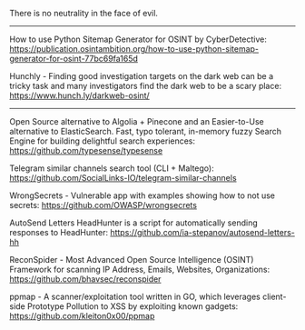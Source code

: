 There is no neutrality in the face of evil.

----

How to use Python Sitemap Generator for OSINT by CyberDetective: https://publication.osintambition.org/how-to-use-python-sitemap-generator-for-osint-77bc69fa165d

Hunchly - Finding good investigation targets on the dark web can be a tricky task and many investigators find the dark web to be a scary place: https://www.hunch.ly/darkweb-osint/

----

Open Source alternative to Algolia + Pinecone and an Easier-to-Use alternative to ElasticSearch. Fast, typo tolerant, in-memory fuzzy Search Engine for building delightful search experiences: https://github.com/typesense/typesense

Telegram similar channels search tool (CLI + Maltego): https://github.com/SocialLinks-IO/telegram-similar-channels

WrongSecrets - Vulnerable app with examples showing how to not use secrets: https://github.com/OWASP/wrongsecrets

AutoSend Letters HeadHunter is a script for automatically sending responses to HeadHunter: https://github.com/ia-stepanov/autosend-letters-hh

ReconSpider - Most Advanced Open Source Intelligence (OSINT) Framework for scanning IP Address, Emails, Websites, Organizations: https://github.com/bhavsec/reconspider

ppmap - A scanner/exploitation tool written in GO, which leverages client-side Prototype Pollution to XSS by exploiting known gadgets: https://github.com/kleiton0x00/ppmap

